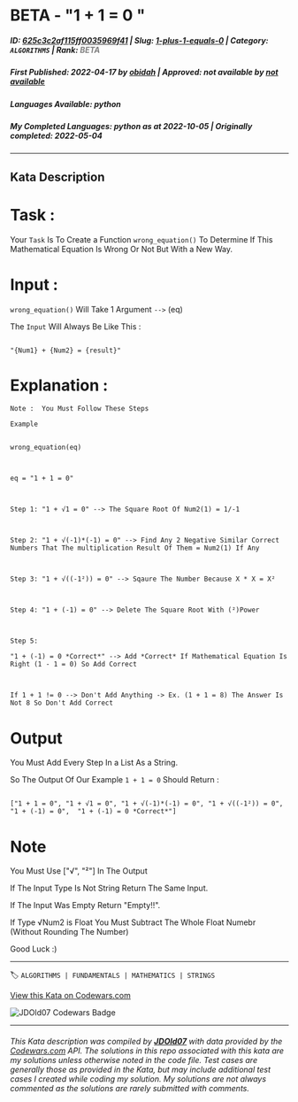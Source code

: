 # BETA - "1 + 1 = 0 "

##### **ID**: [625c3c2af115ff0035969f41](https://www.codewars.com/kata/625c3c2af115ff0035969f41) | **Slug**: [1-plus-1-equals-0](https://www.codewars.com/kata/625c3c2af115ff0035969f41) | **Category**: `ALGORITHMS` | **Rank**: <span style="color:grey">*BETA*</span>

##### **First Published**: 2022-04-17 ***by*** [obidah](https://www.codewars.com/users/obidah) | **Approved**: *not available* ***by*** [*not available*](*https://www.codewars.com*)

##### **Languages Available**: python

##### **My Completed Languages**: python ***as at*** 2022-10-05 | **Originally completed**: 2022-05-04

---

## Kata Description


# Task :



Your ```Task``` Is To Create a Function ```wrong_equation()``` To Determine If This Mathematical Equation Is Wrong  Or Not But With a New Way.



# Input :



```wrong_equation()``` Will Take 1 Argument ```-->```  (eq)



The ```Input``` Will Always Be Like This :

```

"{Num1} + {Num2} = {result}"

```



# Explanation :



```Note :  You Must Follow These Steps ```



```Example```

```

wrong_equation(eq)



eq = "1 + 1 = 0"



Step 1: "1 + √1 = 0" --> The Square Root Of Num2(1) = 1/-1



Step 2: "1 + √(-1)*(-1) = 0" --> Find Any 2 Negative Similar Correct Numbers That The multiplication Result Of Them = Num2(1) If Any



Step 3: "1 + √((-1²)) = 0" --> Sqaure The Number Because X * X = X²



Step 4: "1 + (-1) = 0" --> Delete The Square Root With (²)Power 



Step 5: 

"1 + (-1) = 0 *Correct*" --> Add *Correct* If Mathematical Equation Is Right (1 - 1 = 0) So Add Correct  



If 1 + 1 != 0 --> Don't Add Anything -> Ex. (1 + 1 = 8) The Answer Is Not 8 So Don't Add Correct

```



# Output



You Must Add Every Step In a List As a String.



So The Output Of Our Example ``` 1 + 1 = 0 ``` Should Return :

```

["1 + 1 = 0", "1 + √1 = 0", "1 + √(-1)*(-1) = 0", "1 + √((-1²)) = 0", "1 + (-1) = 0",  "1 + (-1) = 0 *Correct*"]

```



# Note



You Must Use ["√", "²"] In The Output



If The Input Type Is Not String Return The Same Input.



If The Input Was Empty Return "Empty!!".



If Type √Num2 is Float You Must Subtract The Whole Float Numebr (Without Rounding The Number)



Good Luck :)

---


🏷 `ALGORITHMS | FUNDAMENTALS | MATHEMATICS | STRINGS`


[View this Kata on Codewars.com](https://www.codewars.com/kata/625c3c2af115ff0035969f41)

![](https://www.codewars.com/users/jdold07/badges/large "JDOld07 Codewars Badge")

---

###### *This Kata description was compiled by [**JDOld07**](https://tpstech.dev) with data provided by the [Codewars.com](https://www.codewars.com) API.  The solutions in this repo associated with this kata are my solutions unless otherwise noted in the code file.  Test cases are generally those as provided in the Kata, but may include additional test cases I created while coding my solution.  My solutions are not always commented as the solutions are rarely submitted with comments.*
